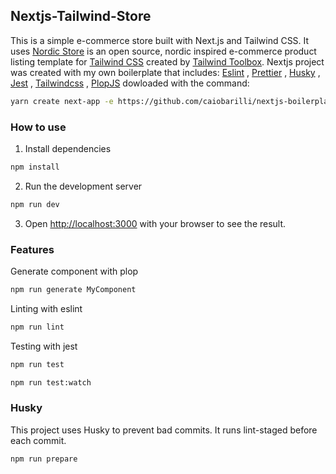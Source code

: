 ## Nextjs-Tailwind-Store

This is a simple e-commerce store built with Next.js and Tailwind CSS. It uses
[Nordic Store](https://www.tailwindtoolbox.com/templates/nordic-store) is an open source, nordic inspired e-commerce product listing template for [Tailwind CSS](https://tailwindcss.com/) created by [Tailwind Toolbox](https://www.tailwindtoolbox.com/). Nextjs project was created with my own boilerplate that includes:
[Eslint](https://eslint.org/)
, [Prettier](https://prettier.io/)
, [Husky](https://github.com/typicode/husky)
, [Jest](https://jestjs.io/)
, [Tailwindcss](https://tailwindcss.com/)
, [PlopJS](https://plopjs.com/)
dowloaded with the command:

```sh
yarn create next-app -e https://github.com/caiobarilli/nextjs-boilerplate/tree/main/app_router/jest-tailwind nextjs-tailwind-store
```

### How to use

1. Install dependencies

```bash
npm install
```

2. Run the development server

```bash
npm run dev
```

3. Open [http://localhost:3000](http://localhost:3000) with your browser to see the result.

### Features

Generate component with plop

```bash
npm run generate MyComponent
```

Linting with eslint

```bash
npm run lint
```

Testing with jest

```bash
npm run test
```

```bash
npm run test:watch
```

### Husky

This project uses Husky to prevent bad commits. It runs lint-staged before each commit.

```bash
npm run prepare
```